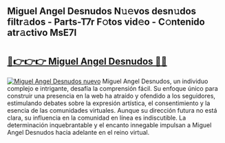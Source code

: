 ## Miguel Angel Desnudos N𝚞𝚎vos desn𝚞dos filtr𝚊dos - Parts-T7r F𝚘tos vid𝚎o - C𝚘ntenido atr𝚊ctivo MsE7I

# <h2><a href="http://mb7p4m.tromn.icu/?c=Miguel+Angel+Desnudos">🔗👉👉👉 Miguel Angel Desnudos 🔗🔗</a></h2>

[![Miguel Angel Desnudos nuevo](https://i.imgur.com/pEAQMta.gif)](http://mb7p4m.tromn.icu/?c=Miguel+Angel+Desnudos)
Miguel Angel Desnudos, un individuo complejo e intrigante, desafía la comprensión fácil. Su enfoque único para construir una presencia en la web ha atraído y ofendido a los seguidores, estimulando debates sobre la expresión artística, el consentimiento y la esencia de las comunidades virtuales. Aunque su dirección futura no está clara, su influencia en la comunidad en línea es indiscutible. La determinación inquebrantable y el encanto innegable impulsan a Miguel Angel Desnudos hacia adelante en el reino virtual.

